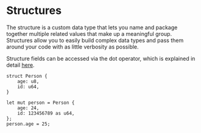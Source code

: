 # Structures

The structure is a custom data type that lets you name and package together
multiple related values that make up a meaningful group. Structures allow you
to easily build complex data types and pass them around your code with as little
verbosity as possible.

Structure fields can be accessed via the dot operator, which is explained in
detail [here](../../05-operators/06-access.md).

```rust,no_run,noplaypen
struct Person {
    age: u8,
    id: u64,
}

let mut person = Person {
    age: 24,
    id: 123456789 as u64,
};
person.age = 25;
```
